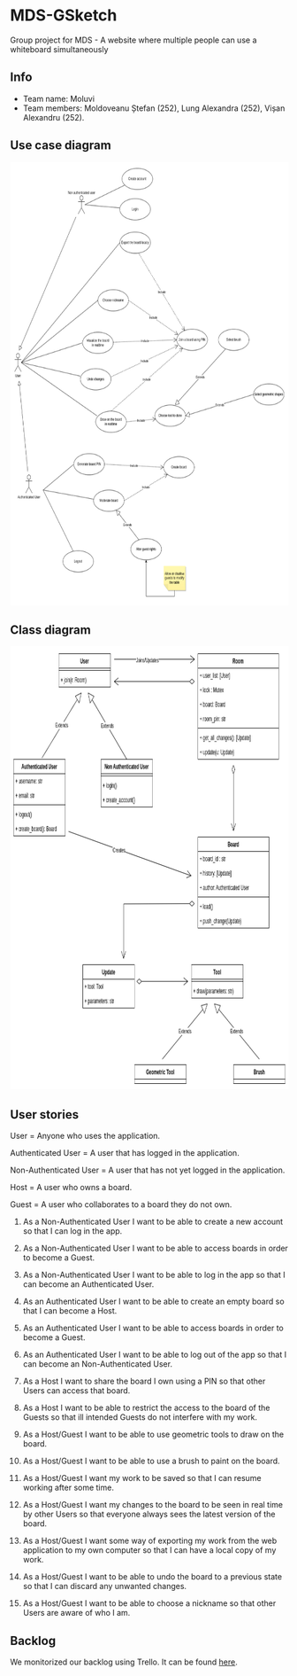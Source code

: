 # MDS-GSketch
Group project for MDS - A website where multiple people can use a whiteboard simultaneously

## Info
- Team name: Moluvi
- Team members: Moldoveanu Ștefan (252), Lung Alexandra (252), Vișan Alexandru (252).



## Use case diagram
<img src = "/uml/use_case.png" width = 800 height = 800>

## Class diagram
<img src = "/uml/class_diagram.png" width = 800 height = 800>

## User stories

User = Anyone who uses the application. 

Authenticated User = A user that has logged in the application.

Non-Authenticated User = A user that has not yet logged in the application.

Host = A user who owns a board. 

Guest = A user who collaborates to a board they do not own. 

1. As a Non-Authenticated User I want to be able to create a new account so that I can log in the app.
2. As a Non-Authenticated User I want to be able to access boards in order to become a Guest.
3. As a Non-Authenticated User I want to be able to log in the app so that I can become an Authenticated User.

4. As an Authenticated User I want to be able to create an empty board so that I can become a Host. 
5. As an Authenticated User I want to be able to access boards in order to become a Guest.
6. As an Authenticated User I want to be able to log out of the app so that I can become an Non-Authenticated User.

7. As a Host I want to share the board I own using a PIN so that other Users can access that board.
8. As a Host I want to be able to restrict the access to the board of the Guests so that ill intended Guests do not interfere with my work. 

9. As a Host/Guest I want to be able to use geometric tools to draw on the board.
10. As a Host/Guest I want to be able to use a brush to paint on the board.
11. As a Host/Guest I want my work to be saved so that I can resume working after some time. 
12. As a Host/Guest I want my changes to the board to be seen in real time by other Users so that everyone always sees the latest version of the board. 
13. As a Host/Guest I want some way of exporting my work from the web application to my own computer so that I can have a local copy of my work. 
14. As a Host/Guest I want to be able to undo the board to a previous state so that I can discard any unwanted changes. 
15. As a Host/Guest I want to be able to choose a nickname so that other Users are aware of who I am. 

## Backlog 

We monitorized our backlog using Trello. It can be found [here](https://trello.com/b/wWCwnMpM/mds).

